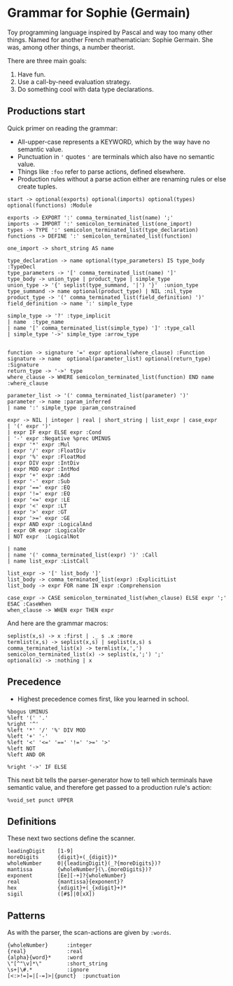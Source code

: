 # Grammar for Sophie (Germain)

Toy programming language inspired by Pascal and way too many other things.
Named for another French mathematician: Sophie Germain.
She was, among other things, a number theorist.

There are three main goals:

1. Have fun.
2. Use a call-by-need evaluation strategy.
3. Do something cool with data type declarations.

## Productions start

Quick primer on reading the grammar:

* All-upper-case represents a KEYWORD, which by the way have no semantic value.
* Punctuation in `'` quotes `'` are terminals which also have no semantic value.
* Things like `:foo` refer to parse actions, defined elsewhere.
* Production rules without a parse action either are renaming rules or else create tuples.

```
start -> optional(exports) optional(imports) optional(types) optional(functions) :Module

exports -> EXPORT ':' comma_terminated_list(name) ';'
imports -> IMPORT ':' semicolon_terminated_list(one_import)
types -> TYPE ':' semicolon_terminated_list(type_declaration)
functions -> DEFINE ':' semicolon_terminated_list(function)

one_import -> short_string AS name

type_declaration -> name optional(type_parameters) IS type_body :TypeDecl
type_parameters -> '[' comma_terminated_list(name) ']'
type_body -> union_type | product_type | simple_type
union_type -> '{' seplist(type_summand, '|') '}'  :union_type
type_summand -> name optional(product_type) | NIL :nil_type
product_type -> '(' comma_terminated_list(field_definition) ')'
field_definition -> name ':' simple_type

simple_type -> '?' :type_implicit
| name  :type_name
| name '[' comma_terminated_list(simple_type) ']' :type_call
| simple_type '->' simple_type :arrow_type


function -> signature '=' expr optional(where_clause) :Function
signature -> name  optional(parameter_list) optional(return_type) :Signature
return_type -> '->' type
where_clause -> WHERE semicolon_terminated_list(function) END name :where_clause

parameter_list -> '(' comma_terminated_list(parameter) ')'
parameter -> name :param_inferred
| name ':' simple_type :param_constrained

expr -> NIL | integer | real | short_string | list_expr | case_expr
| '(' expr ')'
| expr IF expr ELSE expr :Cond
| '-' expr :Negative %prec UMINUS
| expr '*' expr :Mul
| expr '/' expr :FloatDiv
| expr '%' expr :FloatMod
| expr DIV expr :IntDiv
| expr MOD expr :IntMod
| expr '+' expr :Add
| expr '-' expr :Sub
| expr '==' expr :EQ
| expr '!=' expr :EQ
| expr '<=' expr :LE
| expr '<' expr :LT
| expr '>' expr :GT
| expr '>=' expr :GE
| expr AND expr :LogicalAnd
| expr OR expr :LogicalOr
| NOT expr  :LogicalNot

| name
| name '(' comma_terminated_list(expr) ')' :Call
| name list_expr :ListCall

list_expr -> '[' list_body ']'
list_body -> comma_terminated_list(expr) :ExplicitList
list_body -> expr FOR name IN expr :Comprehension

case_expr -> CASE semicolon_terminated_list(when_clause) ELSE expr ';' ESAC :CaseWhen
when_clause -> WHEN expr THEN expr

```
And here are the grammar macros: 
```
seplist(x,s) -> x :first | ._ s .x :more
termlist(x,s) -> seplist(x,s) | seplist(x,s) s
comma_terminated_list(x) -> termlist(x,',')
semicolon_terminated_list(x) -> seplist(x,';') ';'
optional(x) -> :nothing | x
```

## Precedence

* Highest precedence comes first, like you learned in school.

```
%bogus UMINUS
%left '(' '.'
%right '^'
%left '*' '/' '%' DIV MOD
%left '+' '-'
%left '<' '<=' '==' '!=' '>=' '>'
%left NOT
%left AND OR

%right '->' IF ELSE
```

This next bit tells the parser-generator how to tell which terminals have semantic value,
and therefore get passed to a production rule's action:
```
%void_set punct UPPER
```

## Definitions
These next two sections define the scanner.
```
leadingDigit    [1-9]
moreDigits      {digit}+(_{digit})*
wholeNumber     0|{leadingDigit}(_?{moreDigits})?
mantissa        {wholeNumber}(\.{moreDigits})?
exponent        [Ee][-+]?{wholeNumber}
real            {mantissa}{exponent}?
hex             {xdigit}+(_{xdigit}+)*
sigil           ([#$]|0[xX])
```
## Patterns
As with the parser, the scan-actions are given by `:words`.
```
{wholeNumber}      :integer
{real}             :real
{alpha}{word}*     :word
\"[^"\v]*\"        :short_string
\s+|\#.*           :ignore
[<:>!=]=|[-=]>|{punct}  :punctuation
```



